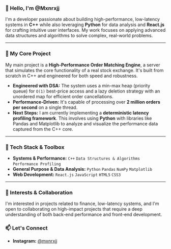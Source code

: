 ### 👋 Hello, I'm @Mxnrxjj

I'm a developer passionate about building high-performance, low-latency systems in **C++** while also leveraging **Python** for data analysis and **React.js** for crafting intuitive user interfaces. My work focuses on applying advanced data structures and algorithms to solve complex, real-world problems.

---

### 🚀 My Core Project

My main project is a **High-Performance Order Matching Engine**, a server that simulates the core functionality of a real stock exchange. It's built from scratch in C++ and engineered for both speed and robustness.

* **Engineered with DSA:** The system uses a min-max heap (priority queue) for `O(1)` best-price access and a lazy deletion strategy with an unordered map for efficient order cancellations.
* **Performance-Driven:** It's capable of processing over **2 million orders per second** on a single thread.
* **Next Steps:** I am currently implementing a **deterministic latency profiling framework**. This involves using **Python** with libraries like Pandas and Matplotlib to analyze and visualize the performance data captured from the C++ core.

---

### 🔧 Tech Stack & Toolbox

* **Systems & Performance:** `C++` `Data Structures & Algorithms` `Performance Profiling`
* **General Purpose & Data Analysis:** `Python` `Pandas` `NumPy` `Matplotlib`
* **Web Development:** `React.js` `JavaScript` `HTML5` `CSS3`

---

### 👀 Interests & Collaboration

I'm interested in projects related to finance, low-latency systems, and I'm open to collaborating on high-impact projects that require a deep understanding of both back-end performance and front-end development.

### 📫 Let's Connect

* **Instagram:** [@mxnrxjj](https://www.instagram.com/mxnrxjj)
